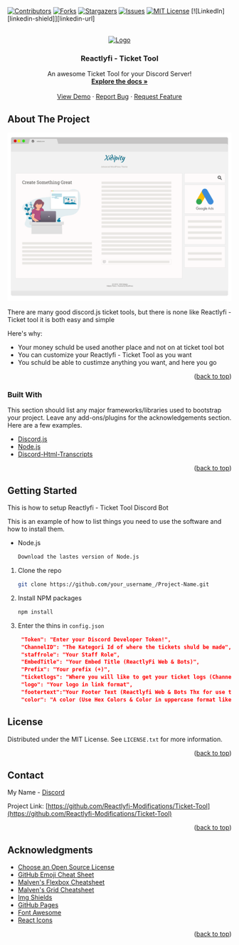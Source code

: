 <div id="top"></div>


[![Contributors][contributors-shield]][contributors-url]
[![Forks][forks-shield]][forks-url]
[![Stargazers][stars-shield]][stars-url]
[![Issues][issues-shield]][issues-url]
[![MIT License][license-shield]][license-url]
[![LinkedIn][linkedin-shield]][linkedin-url]





<br />
<div align="center">
  <a href="https://github.com/othneildrew/Best-README-Template">
    <img src="images/logo.png" alt="Logo" width="80" height="80">
  </a>

  <h3 align="center">Reactlyfi - Ticket Tool</h3>

  <p align="center">
    An awesome Ticket Tool for your Discord Server!
    <br />
    <a href="https://github.com/othneildrew/Best-README-Template"><strong>Explore the docs »</strong></a>
    <br />
    <br />
    <a href="https://github.com/othneildrew/Best-README-Template">View Demo</a>
    ·
    <a href="https://github.com/Reactlyfi-Modifications/Ticket-Tool/issues">Report Bug</a>
    ·
    <a href="https://github.com/Reactlyfi-Modifications/Ticket-Tool/issues">Request Feature</a>
  </p>
</div>


<!-- ABOUT THE PROJECT -->
## About The Project

[![Product Name Screen Shot][product-screenshot]](https://example.com)

There are many good discord.js ticket tools, but there is none like Reactlyfi - Ticket tool it is both easy and simple

Here's why:
* Your money schuld be used another place and not on at ticket tool bot
* You can customize your Reactlyfi - Ticket Tool as you want
* You schuld be able to custimze anything you want, and here you go


<p align="right">(<a href="#top">back to top</a>)</p>



### Built With

This section should list any major frameworks/libraries used to bootstrap your project. Leave any add-ons/plugins for the acknowledgements section. Here are a few examples.

* [Discord.js](https://discord.js.org/#/)
* [Node.js](https://nodejs.org/en/)
* [Discord-Html-Transcripts](https://www.npmjs.com/package/discord-html-transcripts)

<p align="right">(<a href="#top">back to top</a>)</p>


<!-- GETTING STARTED -->
## Getting Started

This is how to setup Reactlyfi - Ticket Tool Discord Bot


This is an example of how to list things you need to use the software and how to install them.
* Node.js
  ```sh
  Download the lastes version of Node.js
  ```


1. Clone the repo
   ```sh
   git clone https://github.com/your_username_/Project-Name.git
   ```
2. Install NPM packages
   ```sh
   npm install
   ```
3. Enter the thins in `config.json`
   ```json
    "Token": "Enter your Discord Developer Token!",
    "ChannelID": "The Kategori Id of where the tickets shuld be made",
    "staffrole": "Your Staff Role",
    "EmbedTitle": "Your Embed Title (ReactlyFi Web & Bots)",
    "Prefix": "Your prefix (+)",
    "ticketlogs": "Where you will like to get your ticket logs (Channel ID)",
    "logo": "Your logo in link format",
    "footertext":"Your Footer Text (Reactlyfi Web & Bots Thx for use the ticket tool)",
    "color": "A color (Use Hex Colors & Color in uppercase format like BLUE)"
   ```



<!-- LICENSE -->
## License

Distributed under the MIT License. See `LICENSE.txt` for more information.

<p align="right">(<a href="#top">back to top</a>)</p>



<!-- CONTACT -->
## Contact

My Name - [Discord](CPTRICO#5167)

Project Link: [https://github.com/Reactlyfi-Modifications/Ticket-Tool](https://github.com/Reactlyfi-Modifications/Ticket-Tool)

<p align="right">(<a href="#top">back to top</a>)</p>


<!-- ACKNOWLEDGMENTS -->
## Acknowledgments


* [Choose an Open Source License](https://choosealicense.com)
* [GitHub Emoji Cheat Sheet](https://www.webpagefx.com/tools/emoji-cheat-sheet)
* [Malven's Flexbox Cheatsheet](https://flexbox.malven.co/)
* [Malven's Grid Cheatsheet](https://grid.malven.co/)
* [Img Shields](https://shields.io)
* [GitHub Pages](https://pages.github.com)
* [Font Awesome](https://fontawesome.com)
* [React Icons](https://react-icons.github.io/react-icons/search)

<p align="right">(<a href="#top">back to top</a>)</p>



<!-- MARKDOWN LINKS & IMAGES -->
<!-- https://www.markdownguide.org/basic-syntax/#reference-style-links -->
[contributors-shield]: https://img.shields.io/github/contributors/Reactlyfi-Modifications/Ticket-Tool.svg?style=for-the-badge
[contributors-url]: https://github.com/Reactlyfi-Modifications/Ticket-Tool/graphs/contributors
[forks-shield]: https://img.shields.io/github/forks/Reactlyfi-Modifications/Ticket-Tool.svg?style=for-the-badge
[forks-url]: https://github.com/Reactlyfi-Modifications/Ticket-Tool/network/members
[stars-shield]: https://img.shields.io/github/stars/Reactlyfi-Modifications/Ticket-Tool.svg?style=for-the-badge
[stars-url]: https://github.com/Reactlyfi-Modifications/Ticket-Tool/stargazers
[issues-shield]: https://img.shields.io/github/issues/Reactlyfi-Modifications/Ticket-Tool.svg?style=for-the-badge
[issues-url]: https://github.com/Reactlyfi-Modifications/Ticket-Tool/issues
[license-shield]: https://img.shields.io/github/license/Reactlyfi-Modifications/Ticket-Tool.svg?style=for-the-badge
[license-url]: https://github.com/Reactlyfi-Modifications/Ticket-Tool/blob/master/LICENSE.txt
[product-screenshot]: https://github.com/othneildrew/Best-README-Template/raw/master/images/screenshot.png